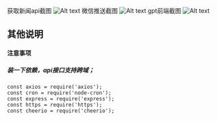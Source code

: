 获取新闻api截图
![Alt text](http://blog.v60s.cn/wp-content/uploads/2023/09/image-1024x518.png)
微信推送截图
![Alt text](http://blog.v60s.cn/wp-content/uploads/2023/09/image-1.png)
gpt前端截图
![Alt text](http://blog.v60s.cn/wp-content/uploads/2023/09/image-2.png)

## 其他说明

#### 注意事项
##### 装一下依赖，api接口支持跨域；

```
const axios = require('axios');
const cron = require('node-cron');
const express = require('express');
const https = require('https');
const cheerio = require('cheerio');

```



